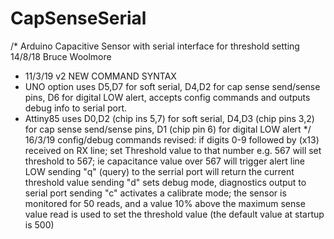 # CapSenseSerial

/*  Arduino Capacitive Sensor with serial interface for threshold setting   14/8/18   Bruce Woolmore
 * 11/3/19 v2  NEW COMMAND SYNTAX
 * UNO option uses D5,D7 for soft serial, D4,D2 for cap sense send/sense pins, D6 for digital LOW alert, accepts config commands and outputs debug info to serial port.
 * Attiny85 uses D0,D2 (chip ins 5,7) for soft serial, D4,D3 (chip pins 3,2) for cap sense send/sense pins, D1 (chip pin 6) for digital LOW alert
 */
16/3/19 config/debug commands revised:
if digits 0-9 followed by <CR> (x13) received on  RX line; set Threshold value to that number e.g. 567<CR> will set threshold to 567; ie capacitance value over 
 567 will trigger alert line LOW
 sending "q" (query) to the serrial port will return the current threshold value
 sending "d" sets debug mode, diagnostics output to serial port 
sending "c" activates a calibrate mode;  the  sensor is monitored for 50 reads, and a value 10% above the maximum sense value  read is used to set  the threshold value (the default value at startup is 500)
